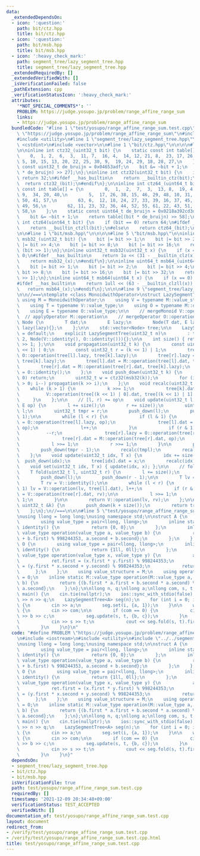 ```yaml
---
data:
  _extendedDependsOn:
  - icon: ':question:'
    path: bit/ctz.hpp
    title: bit/ctz.hpp
  - icon: ':question:'
    path: bit/msb.hpp
    title: bit/msb.hpp
  - icon: ':heavy_check_mark:'
    path: segment_tree/lazy_segment_tree.hpp
    title: segment_tree/lazy_segment_tree.hpp
  _extendedRequiredBy: []
  _extendedVerifiedWith: []
  _isVerificationFailed: false
  _pathExtension: cpp
  _verificationStatusIcon: ':heavy_check_mark:'
  attributes:
    '*NOT_SPECIAL_COMMENTS*': ''
    PROBLEM: https://judge.yosupo.jp/problem/range_affine_range_sum
    links:
    - https://judge.yosupo.jp/problem/range_affine_range_sum
  bundledCode: "#line 1 \"test/yosupo/range_affine_range_sum.test.cpp\"\n#define PROBLEM\
    \ \"https://judge.yosupo.jp/problem/range_affine_range_sum\"\n#include <iostream>\n\
    #include <utility>\n#line 1 \"segment_tree/lazy_segment_tree.hpp\"\n\n\n\n#include\
    \ <cstdint>\n#include <vector>\n\n#line 1 \"bit/ctz.hpp\"\n\n\n\n#line 5 \"bit/ctz.hpp\"\
    \n\ninline int ctz32_(uint32_t bit) {\n    static const int table[] = {\n    \
    \    0,  1, 2,  6,  3,  11, 7,  16, 4,  14, 12, 21, 8,  23, 17, 26,\n        31,\
    \ 5, 10, 15, 13, 20, 22, 25, 30, 9,  19, 24, 29, 18, 28, 27,\n    };\n    static\
    \ const uint32_t de_bruijn = 0x04653adf;\n    bit &= ~bit + 1;\n    return table[(bit\
    \ * de_bruijn) >> 27];\n};\ninline int ctz32(uint32_t bit) {\n    if (bit == 0)\
    \ return 32;\n#ifdef __has_builtin\n    return __builtin_ctz(bit);\n#else\n  \
    \  return ctz32_(bit);\n#endif\n};\n\ninline int ctz64_(uint64_t bit) {\n    static\
    \ const int table[] = {\n        0,  1,  2,  7,  3,  13, 8,  19, 4,  25, 14, 28,\
    \ 9,  34, 20, 40,\n        5,  17, 26, 38, 15, 46, 29, 48, 10, 31, 35, 54, 21,\
    \ 50, 41, 57,\n        63, 6,  12, 18, 24, 27, 33, 39, 16, 37, 45, 47, 30, 53,\
    \ 49, 56,\n        62, 11, 23, 32, 36, 44, 52, 55, 61, 22, 43, 51, 60, 42, 59,\
    \ 58,\n    };\n    static const uint64_t de_bruijn = 0x0218a392cd3d5dbfull;\n\
    \    bit &= ~bit + 1;\n    return table[(bit * de_bruijn) >> 58];\n};\ninline\
    \ int ctz64(uint64_t bit) {\n    if (bit == 0) return 64;\n#ifdef __has_builtin\n\
    \    return __builtin_ctzll(bit);\n#else\n    return ctz64_(bit);\n#endif\n};\n\
    \n\n#line 1 \"bit/msb.hpp\"\n\n\n\n#line 5 \"bit/msb.hpp\"\n\ninline uint32_t\
    \ msb32_(uint32_t bit) {\n    bit |= bit >> 1;\n    bit |= bit >> 2;\n    bit\
    \ |= bit >> 4;\n    bit |= bit >> 8;\n    bit |= bit >> 16;\n    return bit ^\
    \ (bit >> 1);\n};\ninline uint32_t msb32(uint32_t x) {\n    if (x == 0) return\
    \ 0;\n#ifdef __has_builtin\n    return 1u << (31 - __builtin_clz(x));\n#else\n\
    \    return msb32_(x);\n#endif\n};\n\ninline uint64_t msb64_(uint64_t bit) {\n\
    \    bit |= bit >> 1;\n    bit |= bit >> 2;\n    bit |= bit >> 4;\n    bit |=\
    \ bit >> 8;\n    bit |= bit >> 16;\n    bit |= bit >> 32;\n    return bit ^ (bit\
    \ >> 1);\n};\ninline uint64_t msb64(uint64_t x) {\n    if (x == 0) return 0;\n\
    #ifdef __has_builtin\n    return 1ull << (63 - __builtin_clzll(x));\n#else\n \
    \   return msb64_(x);\n#endif\n};\n\n\n#line 9 \"segment_tree/lazy_segment_tree.hpp\"\
    \n\n//===\ntemplate <class MonoidwithOperator>\nstruct LazySegmentTree {\n   \
    \ using M = MonoidwithOperator;\n    using V = typename M::value_structure;\n\
    \    using T = typename V::value_type;\n    using O = typename M::operator_structure;\n\
    \    using E = typename O::value_type;\n\n    // mergeMonoid V::operation\n  \
    \  // applyOperator M::operation\n    // mergeOperator O::operation\n\n    struct\
    \ Node {\n        T dat;\n        E lazy;\n        Node(T dat, E lazy) : dat(dat),\
    \ lazy(lazy){};\n    };\n\n    std::vector<Node> tree;\n\n    LazySegmentTree()\
    \ = default;\n    explicit LazySegmentTree(uint32_t n)\n        : tree(n * 2 +\
    \ 2, Node(V::identity(), O::identity())){};\n\n    int size() { return tree.size()\
    \ >> 1; };\n\n    void propagation(uint32_t k) {\n        const uint32_t l = (k\
    \ << 1) | 0;\n        const uint32_t r = (k << 1) | 1;\n        tree[l].lazy =\
    \ O::operation(tree[l].lazy, tree[k].lazy);\n        tree[r].lazy = O::operation(tree[r].lazy,\
    \ tree[k].lazy);\n        tree[l].dat = M::operation(tree[l].dat, tree[k].lazy);\n\
    \        tree[r].dat = M::operation(tree[r].dat, tree[k].lazy);\n        tree[k].lazy\
    \ = O::identity();\n    };\n    void push_down(uint32_t k) {\n        if (k ==\
    \ 0) return;\n        uint32_t w = ctz32(msb32(k));\n        for (int i = w; i\
    \ > 0; i--) propagation(k >> i);\n    };\n    void recalc(uint32_t k) {\n    \
    \    while (k > 1) {\n            k >>= 1;\n            tree[k].dat =\n      \
    \          V::operation(tree[(k << 1) | 0].dat, tree[(k << 1) | 1].dat);\n   \
    \     }\n    };\n\n    // [l, r) += op\n    void update(uint32_t l, uint32_t r,\
    \ E op) {\n        l += size();\n        r += size();\n        uint32_t tmpl =\
    \ l;\n        uint32_t tmpr = r;\n        push_down(l);\n        push_down(r -\
    \ 1);\n\n        while (l < r) {\n            if (l & 1) {\n                tree[l].lazy\
    \ = O::operation(tree[l].lazy, op);\n                tree[l].dat = M::operation(tree[l].dat,\
    \ op);\n                l++;\n            }\n            if (r & 1) {\n      \
    \          --r;\n                tree[r].lazy = O::operation(tree[r].lazy, op);\n\
    \                tree[r].dat = M::operation(tree[r].dat, op);\n            }\n\
    \            l >>= 1;\n            r >>= 1;\n        }\n\n        push_down(tmpl);\n\
    \        push_down(tmpr - 1);\n        recalc(tmpl);\n        recalc(tmpr - 1);\n\
    \    };\n    void update(uint32_t idx, T x) {\n        idx += size();\n      \
    \  push_down(idx);\n        tree[idx].dat = x;\n        recalc(idx);\n    };\n\
    \    void set(uint32_t idx, T x) { update(idx, x); };\n\n    // foldl[l, r)\n\
    \    T fold(uint32_t l, uint32_t r) {\n        l += size();\n        r += size();\n\
    \        push_down(l);\n        push_down(r - 1);\n\n        T lv = V::identity();\n\
    \        T rv = V::identity();\n\n        while (l < r) {\n            if (l &\
    \ 1) lv = V::operation(lv, tree[l].dat), l++;\n            if (r & 1) --r, rv\
    \ = V::operation(tree[r].dat, rv);\n\n            l >>= 1;\n            r >>=\
    \ 1;\n        }\n\n        return V::operation(lv, rv);\n    };\n\n    T operator[](const\
    \ uint32_t &k) {\n        push_down(k + size());\n        return tree[k + size()].dat;\n\
    \    };\n};\n//===\n\n\n#line 5 \"test/yosupo/range_affine_range_sum.test.cpp\"\
    \nusing llong = long long;\nusing namespace std;\n\nstruct A {\n    struct M {\n\
    \        using value_type = pair<llong, llong>;\n        inline static value_type\
    \ identity() {\n            return {0, 0};\n        };\n        inline static\
    \ value_type operation(value_type a, value_type b) {\n            return {(a.first\
    \ + b.first) % 998244353, a.second + b.second};\n        };\n    };\n    struct\
    \ O {\n        using value_type = pair<llong, llong>;\n        inline static value_type\
    \ identity() {\n            return {1ll, 0ll};\n        };\n        inline static\
    \ value_type operation(value_type x, value_type y) {\n            auto ret = identity();\n\
    \            ret.first = (x.first * y.first) % 998244353;\n            ret.second\
    \ = (y.first * x.second + y.second) % 998244353;\n            return ret;\n  \
    \      };\n    };\n    using value_structure = M;\n    using operator_structure\
    \ = O;\n    inline static M::value_type operation(M::value_type a, O::value_type\
    \ b) {\n        return {(b.first * a.first + b.second * a.second) % 998244353,\
    \ a.second};\n    };\n};\n\nllong n, q;\nllong a;\nllong com, s, t, b, c;\nint\
    \ main() {\n    cin.tie(nullptr);\n    ios::sync_with_stdio(false);\n\n    cin\
    \ >> n >> q;\n    LazySegmentTree<A> seg(n);\n    for (int i = 0; i < n; i++)\
    \ {\n        cin >> a;\n        seg.set(i, {a, 1});\n    }\n\n    while (q--)\
    \ {\n        cin >> com;\n\n        if (com == 0) {\n            cin >> s >> t\
    \ >> b >> c;\n            seg.update(s, t, {b, c});\n        }\n        else {\n\
    \            cin >> s >> t;\n            cout << seg.fold(s, t).first << '\\n';\n\
    \        }\n    }\n}\n"
  code: "#define PROBLEM \"https://judge.yosupo.jp/problem/range_affine_range_sum\"\
    \n#include <iostream>\n#include <utility>\n#include \"../../segment_tree/lazy_segment_tree.hpp\"\
    \nusing llong = long long;\nusing namespace std;\n\nstruct A {\n    struct M {\n\
    \        using value_type = pair<llong, llong>;\n        inline static value_type\
    \ identity() {\n            return {0, 0};\n        };\n        inline static\
    \ value_type operation(value_type a, value_type b) {\n            return {(a.first\
    \ + b.first) % 998244353, a.second + b.second};\n        };\n    };\n    struct\
    \ O {\n        using value_type = pair<llong, llong>;\n        inline static value_type\
    \ identity() {\n            return {1ll, 0ll};\n        };\n        inline static\
    \ value_type operation(value_type x, value_type y) {\n            auto ret = identity();\n\
    \            ret.first = (x.first * y.first) % 998244353;\n            ret.second\
    \ = (y.first * x.second + y.second) % 998244353;\n            return ret;\n  \
    \      };\n    };\n    using value_structure = M;\n    using operator_structure\
    \ = O;\n    inline static M::value_type operation(M::value_type a, O::value_type\
    \ b) {\n        return {(b.first * a.first + b.second * a.second) % 998244353,\
    \ a.second};\n    };\n};\n\nllong n, q;\nllong a;\nllong com, s, t, b, c;\nint\
    \ main() {\n    cin.tie(nullptr);\n    ios::sync_with_stdio(false);\n\n    cin\
    \ >> n >> q;\n    LazySegmentTree<A> seg(n);\n    for (int i = 0; i < n; i++)\
    \ {\n        cin >> a;\n        seg.set(i, {a, 1});\n    }\n\n    while (q--)\
    \ {\n        cin >> com;\n\n        if (com == 0) {\n            cin >> s >> t\
    \ >> b >> c;\n            seg.update(s, t, {b, c});\n        }\n        else {\n\
    \            cin >> s >> t;\n            cout << seg.fold(s, t).first << '\\n';\n\
    \        }\n    }\n}"
  dependsOn:
  - segment_tree/lazy_segment_tree.hpp
  - bit/ctz.hpp
  - bit/msb.hpp
  isVerificationFile: true
  path: test/yosupo/range_affine_range_sum.test.cpp
  requiredBy: []
  timestamp: '2021-12-09 20:34:48+09:00'
  verificationStatus: TEST_ACCEPTED
  verifiedWith: []
documentation_of: test/yosupo/range_affine_range_sum.test.cpp
layout: document
redirect_from:
- /verify/test/yosupo/range_affine_range_sum.test.cpp
- /verify/test/yosupo/range_affine_range_sum.test.cpp.html
title: test/yosupo/range_affine_range_sum.test.cpp
---
```

